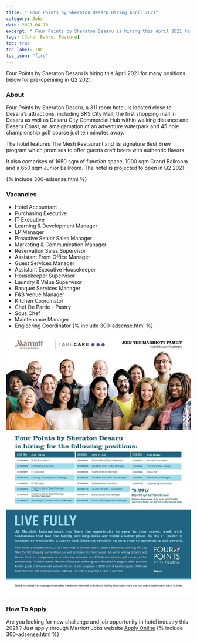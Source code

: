 ```yaml
---
title: " Four Points by Sheraton Desaru Hiring April 2021" 
category: Jobs 
date: 2021-04-10
excerpt: " Four Points by Sheraton Desaru is hiring this April 2021 for many positions." 
tags: [Johor Bahru, Feature] 
toc: true 
toc_label: TOC 
toc_icon: "fire" 
--- 
```


Four Points by Sheraton Desaru is hiring this April 2021 for many positions below for pre-openning in Q2 2021.

### About
Four Points by Sheraton Desaru, a 311 room hotel, is located close to Desaru’s attractions, including SKS City Mall, the first shopping mall in Desaru as well as Desaru City Commercial Hub within walking distance and Desaru Coast, an amalgamation of an adventure waterpark and 45 hole championship golf course just ten
minutes away.

The hotel features The Mesh Restaurant and its signature Best Brew program which promises to offer guests craft beers with authentic flavors. 

It also comprises of 1650 sqm of functian space, 1000 sqm Grand Baliroom and a 650 sqm Junior Ballroom. The hotel is projected to open in Q2 2021.

{% include 300-adsense.html %} 
### Vacancies
- Hotel Accountant
- Purchasing Executive
- IT Executive
- Learning & Development Manager
- LP Manager
- Proactive Senior Sales Manager
- Marketing & Communication Manager
- Reservation Sales Supervisor
- Assistant Front Office Manager
- Guest Services Manager
- Assistant Executive Housekeeper
- Housekeeper Supervisor
- Laundry & Value Supervisor
- Banquet Services Manager
- F&B Venue Manager
- Kitchen Coordinator
- Chef De Partie - Pastry
- Sous Chef
- Maintenance Manager 
- Engieering Coordinator
{% include 300-adsense.html %} 

![Four Points by Sheraton Desaru Jobs Vacancies 2021!](/assets/images/2021-04/four-points-by-sheraton-desaru-is-hiring-april-2021.jpg "Four Points by Sheraton Desaru Jobs Vacancies 2021")

### How To Apply 
Are you looking for new challenge and job opportunity in hotel industry this 2021 ?
Just apply through Marriott Jobs website 
<a href="http://bit.ly/FourPointsDesaru" class="btn btn--info" target="_blank" rel="nofollow noopenner">Apply Online</a> 
{% include 300-adsense.html %} 